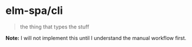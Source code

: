 # elm-spa/cli
> the thing that types the stuff

__Note:__ I will not implement this until I understand
the manual workflow first.